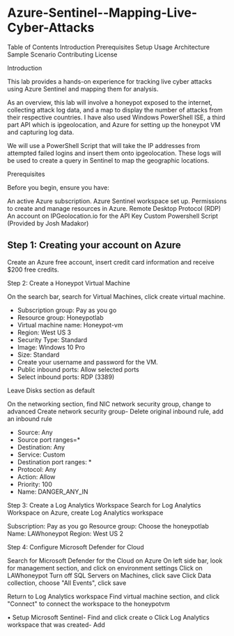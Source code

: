 # Azure-Sentinel--Mapping-Live-Cyber-Attacks

Table of Contents
Introduction
Prerequisites
Setup
Usage
Architecture
Sample Scenario
Contributing
License

Introduction
<!-- Provide a detailed introduction to your project, its purpose, and what users can expect to achieve with it -->

This lab provides a hands-on experience for tracking live cyber attacks using Azure Sentinel and mapping them for analysis.

As an overview, this lab will involve a honeypot exposed to the internet, collecting attack log data, and a map to display the number of attacks from their respective countries. I have also used Windows PowerShell ISE, a third part API which is ipgeolocation, and Azure for setting up the honeypot VM and capturing log data.

We will use a PowerShell Script that will take the IP addresses from attempted failed logins and insert them onto ipgeolocation. These logs will be used to create a query in Sentinel to map the geographic locations.


Prerequisites
<!-- List any prerequisites or dependencies that users need to have before using your lab -->
Before you begin, ensure you have:

An active Azure subscription.
Azure Sentinel workspace set up.
Permissions to create and manage resources in Azure.
Remote Desktop Protocol (RDP)
An account on IPGeolocation.io for the API Key
Custom Powershell Script (Provided by Josh Madakor)

<h2>Step 1: Creating your account on Azure </h2>
Create an Azure free account, insert credit card information and receive $200 free credits. 

Step 2: Create a Honeypot Virtual Machine

On the search bar, search for Virtual Machines, click create virtual machine.

- Subscription group: Pay as you go
- Resource group: Honeypotlab
- Virtual machine name: Honeypot-vm
- Region: West US 3
- Security Type: Standard
- Image: Windows 10 Pro
- Size: Standard
- Create your username and password for the VM.
- Public inbound ports: Allow selected ports
- Select inbound ports: RDP (3389)

Leave Disks section as default

On the networking section, find NIC network security group, change to advanced 
Create network security group- Delete original inbound rule, add an inbound rule

- Source: Any
- Source port ranges=*
- Destination: Any
- Service: Custom
- Destination port ranges: *
- Protocol: Any
- Action: Allow
- Priority: 100
- Name: DANGER_ANY_IN

Step 3: Create a Log Analytics Workspace 
Search for Log Analytics Workspace on Azure, create Log Analytics workspace

Subscription: Pay as you go
Resource group: Choose the honeypotlab
Name: LAWhoneypot
Region: West US 2


Step 4: Configure Microsoft Defender for Cloud

Search for Microsoft Defender for the Cloud on Azure
On left side bar, look for management section, and click on environment settings
Click on LAWhoneypot
Turn off SQL Servers on Machines, click save
Click Data collection, choose "All Events", click save





Return to Log Analytics workspace
Find virtual machine section, and click "Connect" to connect the workspace to the honeypotvm


• Setup Microsoft Sentinel- Find and click create
o Click Log Analytics workspace that was created- Add






